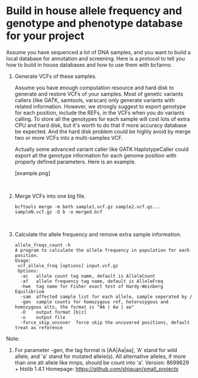# Build in house allele frequency and genotype and phenotype database for your project

Assume you have  sequenced a lot of DNA samples, and you want to build a local database for annotation and screening. Here is a protocol to tell you how to build in house databases and how to use them with bcfanno.



1. Generate VCFs of these samples.

   Assume you have enough computation resource and hard disk to generate and restore VCFs of your samples. Most of genetic variants callers (like GATK, samtools, varscan) only generate variants with related information. However, we strongly suggest to export genotype for each position, include the REFs, in the VCFs when you do variants calling. To store all the genotypes for each sample will cost lots of extra CPU and hard disk, but it's worth to do that if more accuracy database be expected. And the hard disk problem could be highly avoid by merge two or more VCFs into a multi-samples VCF. 

   Actually some advanced variant caller like GATK HaplotypeCaller could export all the genotype information for each genome position with properly defined parameters. Here is an example.

   [example.png]

   ​

2. Merge VCFs into one big file.

   `bcftools merge -m both sample1.vcf.gz sample2.vcf.gz... sampleN.vcf.gz -O b -o merged.bcf`

   ​

3. Calculate the allele frequency and remove extra sample information.

   ```
   allele_freqs_count -h
   A program to calculate the allele frequency in population for each position.
   Usage:
    vcf_allele_freq [options] input.vcf.gz
    Options:
     -ac   allele count tag name, default is AlleleCount
     -af   allele frequency tag name, default is AlleleFreq
     -hwe  tag name for Fisher exact test of Hardy-Weinberg Equilibrium
     -sam  affected sample list for each allele, sample seperated by /
     -gen  sample counts for homozygous ref, heterozygous and homozygous alts, the format is "AA | Aa | aa"
     -O    output format [b|z]
     -o    output file
     -force_skip_uncover  force skip the uncovered positions, default treat as reference

Note:
1. For parameter -gen, the tag format is [AA|Aa|aa], 'A' stand for wild allele, and 'a' stand for mutated
   allele(s). All alternative alleles, if more than one alt allele like mnps, should be count into 'a'.
   Version: 8699629 + htslib 1.4.1
   Homepage: https://github.com/shiquan/small_projects
   ```